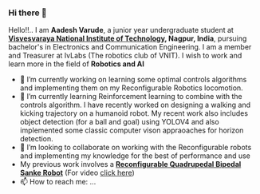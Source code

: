 ### Hi there 👋
Hello!!.. I am **Aadesh Varude**, a junior year undergraduate student at **[Visvesvaraya National Institute of Technology](https://vnit.ac.in/), Nagpur, India**, pursuing bachelor's in Electronics and Communication Engineering. I am a member and Treasurer at IvLabs (The robotics club of VNIT). I wish to work and learn more in the field of **Robotics and AI**

- 🔭 I’m currently working on learning some optimal controls algorithms and implementing them on my Reconfigurable Robotics locomotion.
- 🌱 I’m currently learning Reinforcement learning to combine with the controls algorithm. I have recently worked on designing a walking and kicking trajectory on a humanoid robot. My recent work also includes object detection (for a ball and goal) using YOLOV4 and also implemented some classic computer vison appraoaches for horizon detection.
- 👯 I’m looking to collaborate on working with the Reconfigurable robots and implementing my knowledge for the best of performance and use
- My previous work involves a [**Reconfigurable Quadrupedal Bipedal Sanke Robot**](https://github.com/HarshadZade/QuadraSnake) (For video [click here](https://www.youtube.com/watch?v=oUigwOep0qc&t=2s))
- 📫 How to reach me: ...
